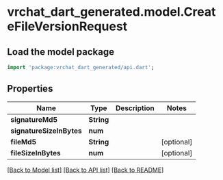 # vrchat_dart_generated.model.CreateFileVersionRequest

## Load the model package
```dart
import 'package:vrchat_dart_generated/api.dart';
```

## Properties
Name | Type | Description | Notes
------------ | ------------- | ------------- | -------------
**signatureMd5** | **String** |  | 
**signatureSizeInBytes** | **num** |  | 
**fileMd5** | **String** |  | [optional] 
**fileSizeInBytes** | **num** |  | [optional] 

[[Back to Model list]](../README.md#documentation-for-models) [[Back to API list]](../README.md#documentation-for-api-endpoints) [[Back to README]](../README.md)


